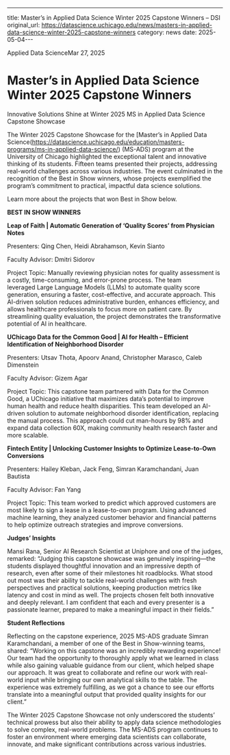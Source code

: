 ---
title: Master’s in Applied Data Science Winter 2025 Capstone Winners – DSI
original_url: https://datascience.uchicago.edu/news/masters-in-applied-data-science-winter-2025-capstone-winners
category: news
date: 2025-05-04---

Applied Data ScienceMar 27, 2025

# Master’s in Applied Data Science Winter 2025 Capstone Winners

Innovative Solutions Shine at Winter 2025 MS in Applied Data Science Capstone Showcase

The Winter 2025 Capstone Showcase for the [Master’s in Applied Data Science(https://datascience.uchicago.edu/education/masters-programs/ms-in-applied-data-science/) (MS-ADS) program at the University of Chicago highlighted the exceptional talent and innovative thinking of its students. Fifteen teams presented their projects, addressing real-world challenges across various industries. The event culminated in the recognition of the Best in Show winners, whose projects exemplified the program’s commitment to practical, impactful data science solutions.​

Learn more about the projects that won Best in Show below.

**BEST IN SHOW WINNERS**

**Leap of Faith | Automatic Generation of ‘Quality Scores’ from Physician Notes**

Presenters: Qing Chen, Heidi Abrahamson, Kevin Sianto

Faculty Advisor: Dmitri Sidorov

Project Topic: Manually reviewing physician notes for quality assessment is a costly, time-consuming, and error-prone process. The team leveraged Large Language Models (LLMs) to automate quality score generation, ensuring a faster, cost-effective, and accurate approach. This AI-driven solution reduces administrative burden, enhances efficiency, and allows healthcare professionals to focus more on patient care. By streamlining quality evaluation, the project demonstrates the transformative potential of AI in healthcare.

**UChicago Data for the Common Good | AI for Health – Efficient Identification of Neighborhood Disorder**

Presenters: Utsav Thota, Apoorv Anand, Christopher Marasco, Caleb Dimenstein

Faculty Advisor: Gizem Agar

Project Topic: This capstone team partnered with Data for the Common Good, a UChicago initiative that maximizes data’s potential to improve human health and reduce health disparities. This team developed an AI-driven solution to automate neighborhood disorder identification, replacing the manual process. This approach could cut man-hours by 98% and expand data collection 60X, making community health research faster and more scalable.

**Fintech Entity | Unlocking Customer Insights to Optimize Lease-to-Own Conversions**

Presenters: Hailey Kleban, Jack Feng, Simran Karamchandani, Juan Bautista

Faculty Advisor: Fan Yang

Project Topic: This team worked to predict which approved customers are most likely to sign a lease in a lease-to-own program. Using advanced machine learning, they analyzed customer behavior and financial patterns to help optimize outreach strategies and improve conversions.

**Judges’ Insights**

Mansi Rana, Senior AI Research Scientist at Uniphore and one of the judges, remarked: “Judging this capstone showcase was genuinely inspiring—the students displayed thoughtful innovation and an impressive depth of research, even after some of their milestones hit roadblocks. What stood out most was their ability to tackle real-world challenges with fresh perspectives and practical solutions, keeping production metrics like latency and cost in mind as well. The projects chosen felt both innovative and deeply relevant. I am confident that each and every presenter is a passionate learner, prepared to make a meaningful impact in their fields.”​

**Student Reflections**

Reflecting on the capstone experience, 2025 MS-ADS graduate Simran Karamchandani, a member of one of the Best in Show-winning teams, shared: “Working on this capstone was an incredibly rewarding experience! Our team had the opportunity to thoroughly apply what we learned in class while also gaining valuable guidance from our client, which helped shape our approach. It was great to collaborate and refine our work with real-world input while bringing our own analytical skills to the table. The experience was extremely fulfilling, as we got a chance to see our efforts translate into a meaningful output that provided quality insights for our client.”​

The Winter 2025 Capstone Showcase not only underscored the students’ technical prowess but also their ability to apply data science methodologies to solve complex, real-world problems. The MS-ADS program continues to foster an environment where emerging data scientists can collaborate, innovate, and make significant contributions across various industries.​

